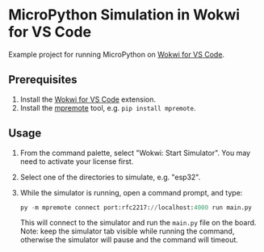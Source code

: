 # MicroPython Simulation in Wokwi for VS Code

Example project for running MicroPython on [Wokwi for VS Code](https://marketplace.visualstudio.com/items?itemName=Wokwi.wokwi-vscode).

## Prerequisites

1. Install the [Wokwi for VS Code](https://marketplace.visualstudio.com/items?itemName=Wokwi.wokwi-vscode) extension.
2. Install the [mpremote](https://docs.micropython.org/en/latest/reference/mpremote.html) tool, e.g. `pip install mpremote`.

## Usage

1. From the command palette, select "Wokwi: Start Simulator". You may need to activate your license first.
2. Select one of the directories to simulate, e.g. "esp32".
3. While the simulator is running, open a command prompt, and type:

   ```python
   py -m mpremote connect port:rfc2217://localhost:4000 run main.py
   ```

   This will connect to the simulator and run the `main.py` file on the board.
   Note: keep the simulator tab visible while running the command, otherwise the simulator will pause and the command will timeout.